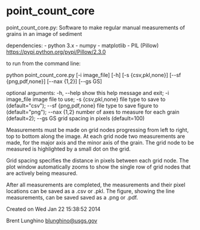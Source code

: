 point_count_core
================

point_count_core.py: Software to make regular manual measurements of grains in an image of sediment

dependencies:
    - python 3.x
    - numpy
    - matplotlib
    - PIL (Pillow) <https://pypi.python.org/pypi/Pillow/2.3.0>
    
to run from the command line:
    
python point_count_core.py [-i image_file]
                           [-h]
                           [-s {csv,pkl,none}]
                           [--sf {png,pdf,none}]
                           [--nax {1,2}]
                           [--gs GS]

optional arguments:
  -h, --help           show this help message and exit;
  -i image_file        image file to use;
  -s {csv,pkl,none}    file type to save to (default="csv");
  --sf {png,pdf,none}  file type to save figure to (default="png");
  --nax {1,2}          number of axes to measure for each grain (default=2);
  --gs GS              grid spacing in pixels (default=100)
  
Measurements must be made on grid nodes progressing from left to right, top to 
bottom along the image. At each grid node two measurements are made, for the 
major axis and the minor axis of the grain. The grid node to be measured is 
highlighted by a small dot on the grid.

Grid spacing specifies the distance in pixels between each grid node. 
The plot window automatically zooms to show the single row of grid nodes that 
are actively being measured.

After all measurements are completed, the measurements and their pixel 
locations can be saved as a .csv or .pkl. The figure, showing the line 
measurements, can be saved saved as a .png or .pdf.

Created on Wed Jan 22 15:38:52 2014

Brent Lunghino
blunghino@usgs.gov
